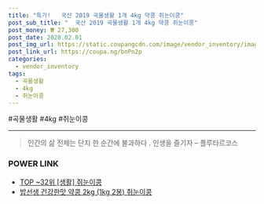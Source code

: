 ```yaml
--- 
title: "특가!   국산 2019 곡물생활 1개 4kg 약콩 쥐눈이콩" 
post_sub_title: "  국산 2019 곡물생활 1개 4kg 약콩 쥐눈이콩" 
post_money: ₩ 27,300 
post_date: 2020.02.01 
post_img_url: https://static.coupangcdn.com/image/vendor_inventory/images/2017/12/26/16/0/a34d949b-049b-4e57-82e3-084415eca856.jpg 
post_link_url: https://coupa.ng/bnPn2p 
categories: 
  - vendor_inventory 
tags: 
  - 곡물생활 
  - 4kg 
  - 쥐눈이콩 
--- 
```

  #곡물생활 #4kg #쥐눈이콩 
<hr> 

> 인간의 삶 전체는 단지 한 순간에 불과하다 . 인생을 즐기자 – 플루타르코스 


### POWER LINK

* <a href="https://blog.naver.com/an0733/221792145583" target="_blank"> TOP ~32위 [생활] 쥐눈이콩</a>
* <a href="https://blog.naver.com/fasyy4321/221792593633" target="_blank">밥선생 건강한맛 약콩 2kg (1kg 2봉) 쥐눈이콩</a>
